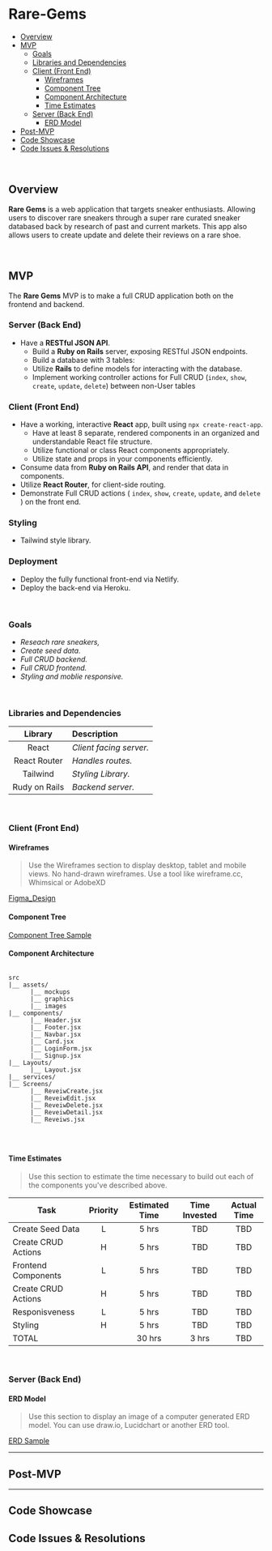 # Rare-Gems

- [Overview](#overview)
- [MVP](#mvp)
  - [Goals](#goals)
  - [Libraries and Dependencies](#libraries-and-dependencies)
  - [Client (Front End)](#client-front-end)
    - [Wireframes](#wireframes)
    - [Component Tree](#component-tree)
    - [Component Architecture](#component-architecture)
    - [Time Estimates](#time-estimates)
  - [Server (Back End)](#server-back-end)
    - [ERD Model](#erd-model)
- [Post-MVP](#post-mvp)
- [Code Showcase](#code-showcase)
- [Code Issues & Resolutions](#code-issues--resolutions)

<br>

## Overview

**Rare Gems** is a web application that targets sneaker enthusiasts. Allowing users to discover rare sneakers through a super rare curated sneaker databased back by research of past and current markets. This app also allows users to create update and delete their reviews on a rare shoe. 

<br>

## MVP



The **Rare Gems** MVP is to make a full CRUD application both on the frontend and backend. 

### Server (Back End) <!-- omit in toc -->

- Have a **RESTful JSON API**.
  - Build a **Ruby on Rails** server, exposing RESTful JSON endpoints.
  - Build a database with 3 tables:
  - Utilize **Rails** to define models for interacting with the database.
  - Implement working controller actions for Full CRUD (`index`, `show`, `create`, `update`, `delete`) between non-User tables 
   

### Client (Front End) <!-- omit in toc -->

- Have a working, interactive **React** app, built using `npx create-react-app`.
  - Have at least 8 separate, rendered components in an organized and understandable React file structure.
  - Utilize functional or class React components appropriately.
  - Utilize state and props in your components efficiently.
- Consume data from **Ruby on Rails API**, and render that data in components.
- Utilize **React Router**, for client-side routing.
- Demonstrate Full CRUD actions ( `index`, `show`, `create`, `update`, and `delete` ) on the front end.


### Styling <!-- omit in toc -->

- Tailwind style library.

### Deployment <!-- omit in toc -->

- Deploy the fully functional front-end via Netlify.
- Deploy the back-end via Heroku.

<br>

### Goals

- _Reseach rare sneakers,_
- _Create seed data._
- _Full CRUD backend._
- _Full CRUD frontend._
- _Styling and moblie responsive._

<br>

### Libraries and Dependencies


|     Library      | Description                                |
| :--------------: | :----------------------------------------- |
|  React           | _Client facing server._ |
|  React Router    | _Handles routes._ |
|  Tailwind        | _Styling Library._ |
|  Rudy on Rails   | _Backend server._ |


<br>

### Client (Front End)

#### Wireframes

> Use the Wireframes section to display desktop, tablet and mobile views. No hand-drawn wireframes. Use a tool like wireframe.cc, Whimsical or AdobeXD

[Figma_Design](https://www.figma.com/file/JTkW27ssKKz5HH2N296WXh/Rare-Gems?node-id=0%3A1)

#### Component Tree


[Component Tree Sample](https://whimsical.com/rare-gems-42Wcq9LPWmQKUuvSnRQoUc)

#### Component Architecture

``` structure

src
|__ assets/
      |__ mockups
      |__ graphics
      |__ images
|__ components/
      |__ Header.jsx
      |__ Footer.jsx
      |__ Navbar.jsx
      |__ Card.jsx
      |__ LoginForm.jsx
      |__ Signup.jsx
|__ Layouts/
      |__ Layout.jsx
|__ services/
|__ Screens/
      |__ ReveiwCreate.jsx
      |__ ReveiwEdit.jsx
      |__ ReveiwDelete.jsx
      |__ ReveiwDetail.jsx
      |__ Reveiws.jsx
      



```

#### Time Estimates

> Use this section to estimate the time necessary to build out each of the components you've described above.

| Task                | Priority | Estimated Time | Time Invested | Actual Time |
| ------------------- | :------: | :------------: | :-----------: | :---------: |
| Create Seed Data    |    L     |     5 hrs      |     TBD       |     TBD     |
| Create CRUD Actions |    H     |     5 hrs      |     TBD       |     TBD     |
| Frontend Components |    L     |     5 hrs      |     TBD       |     TBD     |
| Create CRUD Actions |    H     |     5 hrs      |     TBD       |     TBD     |
| Responisveness      |    L     |     5 hrs      |     TBD       |     TBD     |
| Styling             |    H     |     5 hrs      |     TBD       |     TBD     |
| TOTAL               |          |     30 hrs     |     3 hrs     |     TBD     |

<br>

### Server (Back End)

#### ERD Model

> Use this section to display an image of a computer generated ERD model. You can use draw.io, Lucidchart or another ERD tool.

[ERD Sample](https://drive.google.com/file/d/1J50gW4EPcdDW5rsJMsgW_NeeSqiWVdLL/view?usp=sharing)
<br>

***

## Post-MVP


***

## Code Showcase


## Code Issues & Resolutions



